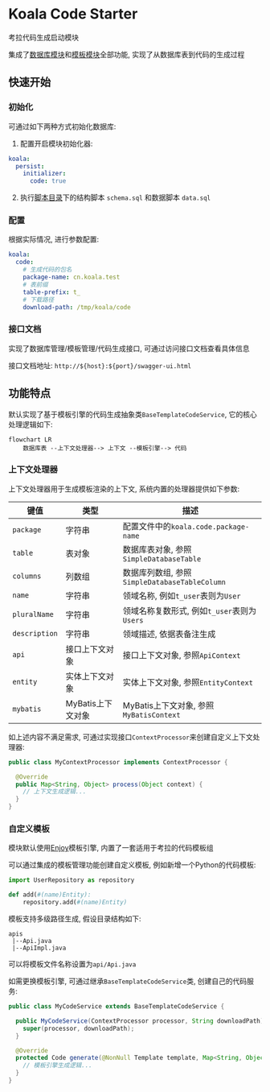 # Koala Code Starter

考拉代码生成启动模块

集成了[数据库模块](../koala-database-starter)和[模板模块](../koala-template-starter)全部功能, 实现了从数据库表到代码的生成过程

## 快速开始

### 初始化

可通过如下两种方式初始化数据库:

1. 配置开启模块初始化器:

```yaml
koala:
  persist:
    initializer:
      code: true
```

2. 执行[脚本目录](../../koala-domains/koala-code/src/main/resources/database/code)下的结构脚本 `schema.sql` 和数据脚本 `data.sql`

### 配置

根据实际情况, 进行参数配置:

```yaml
koala:
  code:
    # 生成代码的包名
    package-name: cn.koala.test
    # 表前缀
    table-prefix: t_
    # 下载路径
    download-path: /tmp/koala/code
```

### 接口文档

实现了数据库管理/模板管理/代码生成接口, 可通过访问接口文档查看具体信息

接口文档地址: `http://${host}:${port}/swagger-ui.html`

## 功能特点

默认实现了基于模板引擎的代码生成抽象类`BaseTemplateCodeService`, 它的核心处理逻辑如下:

```mermaid
flowchart LR
	数据库表 --上下文处理器--> 上下文 --模板引擎--> 代码
```

### 上下文处理器

上下文处理器用于生成模板渲染的上下文, 系统内置的处理器提供如下参数:

| 键值          | 类型              | 描述                                          |
| ------------- | ----------------- | --------------------------------------------- |
| `package`     | 字符串            | 配置文件中的`koala.code.package-name`         |
| `table`       | 表对象            | 数据库表对象, 参照`SimpleDatabaseTable`       |
| `columns`     | 列数组            | 数据库列数组, 参照`SimpleDatabaseTableColumn` |
| `name`        | 字符串            | 领域名称, 例如`t_user`表则为`User`            |
| `pluralName`  | 字符串            | 领域名称复数形式, 例如`t_user`表则为`Users`   |
| `description` | 字符串            | 领域描述, 依据表备注生成                      |
| `api`         | 接口上下文对象    | 接口上下文对象, 参照`ApiContext`              |
| `entity`      | 实体上下文对象    | 实体上下文对象, 参照`EntityContext`           |
| `mybatis`     | MyBatis上下文对象 | MyBatis上下文对象, 参照`MyBatisContext`       |

如上述内容不满足需求, 可通过实现接口`ContextProcessor`来创建自定义上下文处理器:

```java
public class MyContextProcessor implements ContextProcessor {

  @Override
  public Map<String, Object> process(Object context) {
    // 上下文生成逻辑...
  }
}
```

### 自定义模板

模块默认使用[Enjoy](https://jfinal.com/doc/6-1)模板引擎, 内置了一套适用于考拉的代码模板组

可以通过集成的模板管理功能创建自定义模板, 例如新增一个Python的代码模板:

```python
import UserRepository as repository

def add(#(name)Entity):
    repository.add(#(name)Entity)
```

模板支持多级路径生成, 假设目录结构如下:

```
apis
 |--Api.java
 |--ApiImpl.java
```

可以将模板文件名称设置为`api/Api.java`

如需更换模板引擎, 可通过继承`BaseTemplateCodeService`类, 创建自己的代码服务:

```java
public class MyCodeService extends BaseTemplateCodeService {

  public MyCodeService(ContextProcessor processor, String downloadPath) {
    super(processor, downloadPath);
  }

  @Override
  protected Code generate(@NonNull Template template, Map<String, Object> context) {
    // 模板引擎生成逻辑...
  }
}
```

